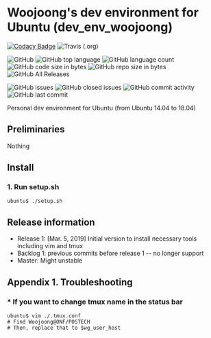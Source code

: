 # Woojoong's dev environment for Ubuntu (dev_env_woojoong)
[![Codacy Badge](https://api.codacy.com/project/badge/Grade/b4e3b7aab8ed46579978c99e06c3304e)](https://www.codacy.com/app/woojoong88/dev_env_woojoong?utm_source=github.com&amp;utm_medium=referral&amp;utm_content=woojoong88/dev_env_woojoong&amp;utm_campaign=Badge_Grade)
![Travis (.org)](https://img.shields.io/travis/woojoong88/dev_env_woojoong.svg)

![GitHub](https://img.shields.io/github/license/woojoong88/dev_env_woojoong.svg)
![GitHub top language](https://img.shields.io/github/languages/top/woojoong88/dev_env_woojoong.svg)
![GitHub language count](https://img.shields.io/github/languages/count/woojoong88/dev_env_woojoong.svg)
![GitHub code size in bytes](https://img.shields.io/github/languages/code-size/woojoong88/dev_env_woojoong.svg)
![GitHub repo size in bytes](https://img.shields.io/github/repo-size/woojoong88/dev_env_woojoong.svg)
![GitHub All Releases](https://img.shields.io/github/downloads/woojoong88/dev_env_woojoong/total.svg)

![GitHub issues](https://img.shields.io/github/issues-raw/woojoong88/dev_env_woojoong.svg)
![GitHub closed issues](https://img.shields.io/github/issues-closed-raw/woojoong88/dev_env_woojoong.svg)
![GitHub commit activity](https://img.shields.io/github/commit-activity/y/woojoong88/dev_env_woojoong.svg)
![GitHub last commit](https://img.shields.io/github/last-commit/woojoong88/dev_env_woojoong.svg)

Personal dev environment for Ubuntu (from Ubuntu 14.04 to 18.04)

## Preliminaries
Nothing

## Install

### 1. Run setup.sh
```
ubuntu$ ./setup.sh
```

## Release information
* Release 1: [Mar. 5, 2019] Initial version to install necessary tools including vim and tmux
* Backlog 1: previous commits before release 1 -- no longer support
* Master: Might unstable

## Appendix 1. Troubleshooting
### * If you want to change tmux name in the status bar
```
ubuntu$ vim ./.tmux.conf
# Find Woojoong@ONF/POSTECH
# Then, replace that to $wg_user_host
```

